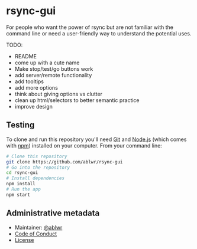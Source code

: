 # rsync-gui

For people who want the power of rsync but are not familiar with the command
line or need a user-friendly way to understand the potential uses.

TODO: 
- README
- come up with a cute name
- Make stop/test/go buttons work
- add server/remote functionality
- add tooltips
- add more options
- think about giving options vs clutter
- clean up html/selectors to better semantic practice
- improve design

## Testing

To clone and run this repository you'll need [Git](https://git-scm.com) and
[Node.js](https://nodejs.org/en/download/) (which comes with
[npm](http://npmjs.com)) installed on your computer. From your command line:

```bash
# Clone this repository
git clone https://github.com/ablwr/rsync-gui
# Go into the repository
cd rsync-gui
# Install dependencies
npm install
# Run the app
npm start
```

## Administrative metadata

- Maintainer: [@ablwr](https://github.com/ablwr)
- [Code of Conduct](CODE_OF_CONDUCT.md)
- [License](LICENSE.md)
